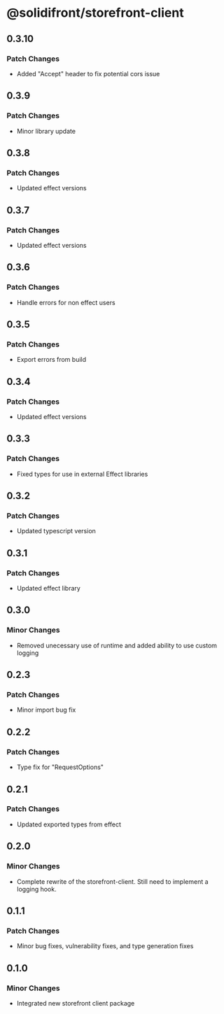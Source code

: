 # @solidifront/storefront-client

## 0.3.10

### Patch Changes

- Added "Accept" header to fix potential cors issue

## 0.3.9

### Patch Changes

- Minor library update

## 0.3.8

### Patch Changes

- Updated effect versions

## 0.3.7

### Patch Changes

- Updated effect versions

## 0.3.6

### Patch Changes

- Handle errors for non effect users

## 0.3.5

### Patch Changes

- Export errors from build

## 0.3.4

### Patch Changes

- Updated effect versions

## 0.3.3

### Patch Changes

- Fixed types for use in external Effect libraries

## 0.3.2

### Patch Changes

- Updated typescript version

## 0.3.1

### Patch Changes

- Updated effect library

## 0.3.0

### Minor Changes

- Removed unecessary use of runtime and added ability to use custom logging

## 0.2.3

### Patch Changes

- Minor import bug fix

## 0.2.2

### Patch Changes

- Type fix for "RequestOptions"

## 0.2.1

### Patch Changes

- Updated exported types from effect

## 0.2.0

### Minor Changes

- Complete rewrite of the storefront-client. Still need to implement a logging hook.

## 0.1.1

### Patch Changes

- Minor bug fixes, vulnerability fixes, and type generation fixes

## 0.1.0

### Minor Changes

- Integrated new storefront client package
